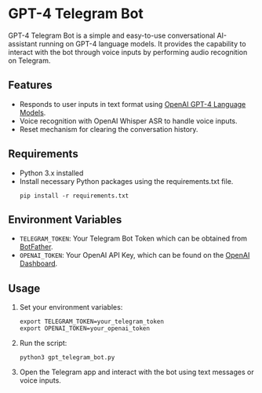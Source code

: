 # GPT-4 Telegram Bot

GPT-4 Telegram Bot is a simple and easy-to-use conversational AI-assistant running on GPT-4 language models. It provides the capability to interact with the bot through voice inputs by performing audio recognition on Telegram.

## Features
* Responds to user inputs in text format using [OpenAI GPT-4 Language Models](https://beta.openai.com/docs/models/gpt-4).
* Voice recognition with OpenAI Whisper ASR to handle voice inputs.
* Reset mechanism for clearing the conversation history.

## Requirements
* Python 3.x installed
* Install necessary Python packages using the requirements.txt file.
  ```
  pip install -r requirements.txt
  ```

## Environment Variables
* `TELEGRAM_TOKEN`: Your Telegram Bot Token which can be obtained from [BotFather](https://core.telegram.org/bots#6-botfather).
* `OPENAI_TOKEN`: Your OpenAI API Key, which can be found on the [OpenAI Dashboard](https://beta.openai.com/signup).

## Usage
1. Set your environment variables:
   ```
   export TELEGRAM_TOKEN=your_telegram_token
   export OPENAI_TOKEN=your_openai_token
   ```

2. Run the script:
   ```
   python3 gpt_telegram_bot.py
   ```

3. Open the Telegram app and interact with the bot using text messages or voice inputs.
